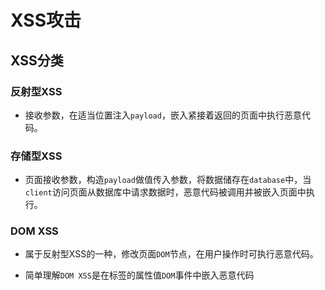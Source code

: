 # XSS攻击

## XSS分类

### 反射型XSS

- 接收参数，在适当位置注入`payload`，嵌入紧接着返回的页面中执行恶意代码。

### 存储型XSS

- 页面接收参数，构造`payload`做值传入参数，将数据储存在`database`中，当`client`访问页面从数据库中请求数据时，恶意代码被调用并被嵌入页面中执行。

### DOM XSS

- 属于反射型XSS的一种，修改页面`DOM`节点，在用户操作时可执行恶意代码。

- 简单理解`DOM XSS`是在标签的属性值`DOM`事件中嵌入恶意代码